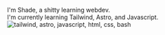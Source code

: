 I'm Shade, a shitty learning webdev.  
I'm currently learning Tailwind, Astro, and Javascript.  
![tailwind, astro, javascript, html, css, bash](https://skillicons.dev/icons?i=astro,tailwind,js,html,css,github,windows,vscode)
